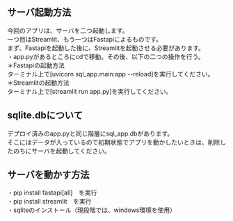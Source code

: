 ## サーバ起動方法
今回のアプリは、サーバを二つ起動します。\
一つ目はStreamlit、もう一つはFastapiによるものです。\
まず、Fastapiを起動した後に、Streamlitを起動させる必要があります。\
・app.pyがあるところにcdで移動。その後、以下の二つの操作を行う。\
＊Fastapiの起動方法\
ターミナル上で[uvicorn sql_app.main:app --reload]を実行してください。\
＊Streamlitの起動方法\
ターミナル上で[streamlit run app.py]を実行してください。

## sqlite.dbについて
デプロイ済みのapp.pyと同じ階層にsql_app.dbがあります。\
そこにはデータが入っているので初期状態でアプリを動かしたいときは、削除したのちにサーバを起動してください。

## サーバを動かす方法
・pip install fastapi[all]　を実行\
・pip install streamlit　を実行\
・sqliteのインストール（現段階では、windows環境を使用）



